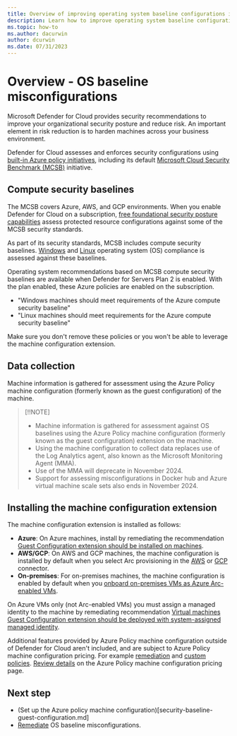 ```yaml
---
title: Overview of improving operating system baseline configurations in Microsoft Defender for Cloud
description: Learn how to improve operating system baseline configurations in Microsoft Defender for Cloud
ms.topic: how-to
ms.author: dacurwin
author: dcurwin
ms.date: 07/31/2023
---
```


# Overview - OS baseline misconfigurations

Microsoft Defender for Cloud provides security recommendations to improve your organizational security posture and reduce risk. An important element in risk reduction is to harden machines across your business environment.

Defender for Cloud assesses and enforces security configurations using [built-in Azure policy initiatives](policy-reference.md), including its default [Microsoft Cloud Security Benchmark (MCSB)](/security/benchmark/azure/introduction) initiative.


## Compute security baselines

The MCSB covers Azure, AWS, and GCP environments. When you enable Defender for Cloud on a subscription, [free foundational security posture capabilities](concept-cloud-security-posture-management.md#cspm-features) assess protected resource configurations against some of the MCSB security standards.

As part of its security standards, MCSB includes compute security baselines. [Windows](/azure/governance/policy/samples/guest-configuration-baseline-windows) and [Linux](/azure/governance/policy/samples/guest-configuration-baseline-linux) operating system (OS) compliance is assessed against these baselines.

Operating system recommendations based on MCSB compute security baselines are available when Defender for Servers Plan 2 is enabled. With the plan enabled, these Azure policies are enabled on the subscription.

- "Windows machines should meet requirements of the Azure compute security baseline" 
- "Linux machines should meet requirements for the Azure compute security baseline"

Make sure you don't remove these policies or you won't be able to leverage the machine configuration extension.

## Data collection

Machine information is gathered for assessment using the Azure Policy machine configuration (formerly known as the guest configuration) of the machine. 

> [!!NOTE]
> - Machine information is gathered for assessment against OS baselines using the Azure Policy machine configuration (formerly known as the guest configuration) extension on the machine.
> - Using the machine configuration to collect data replaces use of the Log Analytics agent, also known as the Microsoft Monitoring Agent (MMA).
> - Use of the MMA will deprecate in November 2024.
> - Support for assessing misconfigurations in Docker hub and Azure virtual machine scale sets also ends in November 2024.

## Installing the machine configuration extension

The machine configuration extension is installed as follows:

- **Azure**: On Azure machines, install by remediating the recommendation [Guest Configuration extension should be installed on machines](https://portal.azure.com/#blade/Microsoft_Azure_Security/RecommendationsBlade/assessmentKey/6c99f570-2ce7-46bc-8175-cde013df43bc).
- **AWS/GCP**: On AWS and GCP machines, the machine configuration is installed by default when you select Arc provisioning in the [AWS](quickstart-onboard-aws.md) or [GCP](quickstart-onboard-gcp.md) connector.
- **On-premises**: For on-premises machines, the machine configuration is enabled by default when you [onboard on-premises VMs as Azure Arc-enabled VMs](/azure/azure-arc/servers/learn/quick-enable-hybrid-vm).

On Azure VMs only (not Arc-enabled VMs) you must assign a managed identity to the machine by remediating recommendation [Virtual machines Guest Configuration extension should be deployed with system-assigned managed identity](https://portal.azure.com/#blade/Microsoft_Azure_Security/RecommendationsBlade/assessmentKey/69133b6b-695a-43eb-a763-221e19556755).


Additional features provided by Azure Policy machine configuration outside of Defender for Cloud aren't included, and are subject to Azure Policy machine configuration pricing. For example [remediation](/azure/governance/machine-configuration/concepts/remediation-options) and [custom policies](/azure/governance/machine-configuration/how-to/create-policy-definition). [Review details](https://azure.microsoft.com/pricing/details/azure-policy/?msockid=06fc23a2aac2601229353214abbf61f1) on the Azure Policy machine configuration pricing page.


## Next step

- (Set up the Azure policy machine configuration)[security-baseline-guest-configuration.md]
- [Remediate](remediate-security-baseline.md) OS baseline misconfigurations.

